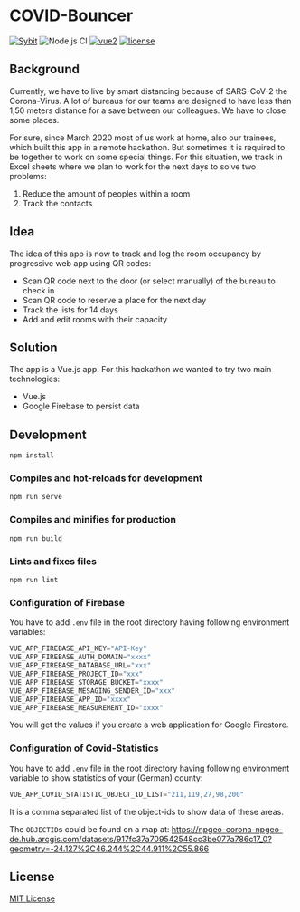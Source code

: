 # COVID-Bouncer
[![Sybit](https://img.shields.io/badge/-Sybit-b71583.svg)](https://www.sybit.de/)
![Node.js CI](https://github.com/Sybit-Education/COVID-Bouncer/workflows/Node.js%20CI/badge.svg)
[![vue2](https://img.shields.io/badge/vue-2.x-brightgreen.svg)](https://vuejs.org/)
[![license](https://img.shields.io/github/license/mashape/apistatus.svg)](https://github.com/Sybit-Education/COVID-Bouncer/blob/master/LICENSE)
## Background

Currently, we have to live by smart distancing because of SARS-CoV-2 the Corona-Virus.
A lot of bureaus for our teams are designed to have less than 1,50 meters distance for a save
between our colleagues. We have to close some places.

For sure, since March 2020 most of us work at home, also our trainees, which built
this app in a remote hackathon. But sometimes it is required to be together to work
on some special things. For this situation, we track in Excel sheets where we plan to work for the next days to solve two problems:

1. Reduce the amount of peoples within a room
2. Track the contacts

## Idea

The idea of this app is now to track and log the room occupancy by progressive web app using
QR codes:

* Scan QR code next to the door (or select manually) of the bureau to check in
* Scan QR code to reserve a place for the next day
* Track the lists for 14 days
* Add and edit rooms with their capacity

## Solution

The app is a Vue.js app. For this hackathon we wanted to try two main technologies:

* Vue.js
* Google Firebase to persist data

## Development
```
npm install
```

### Compiles and hot-reloads for development
```
npm run serve
```

### Compiles and minifies for production
```
npm run build
```

### Lints and fixes files
```
npm run lint
```

### Configuration of Firebase

You have to add `.env` file in the root directory having following environment variables:

```javascript
VUE_APP_FIREBASE_API_KEY="API-Key"
VUE_APP_FIREBASE_AUTH_DOMAIN="xxxx"
VUE_APP_FIREBASE_DATABASE_URL="xxx"
VUE_APP_FIREBASE_PROJECT_ID="xxx"
VUE_APP_FIREBASE_STORAGE_BUCKET="xxxx"
VUE_APP_FIREBASE_MESAGING_SENDER_ID="xxx"
VUE_APP_FIREBASE_APP_ID="xxxx"
VUE_APP_FIREBASE_MEASUREMENT_ID="xxxx"
```

You will get the values if you create a web application for Google Firestore.

### Configuration of Covid-Statistics

You have to add `.env` file in the root directory having following environment variable
to show statistics of your (German) county:

```javascript
VUE_APP_COVID_STATISTIC_OBJECT_ID_LIST="211,119,27,98,200"
```

It is a comma separated list of the object-ids to show data of these areas.

The `OBJECTID`s could be found on a map at:
https://npgeo-corona-npgeo-de.hub.arcgis.com/datasets/917fc37a709542548cc3be077a786c17_0?geometry=-24.127%2C46.244%2C44.911%2C55.866

## License

[MIT License](LICENSE)
